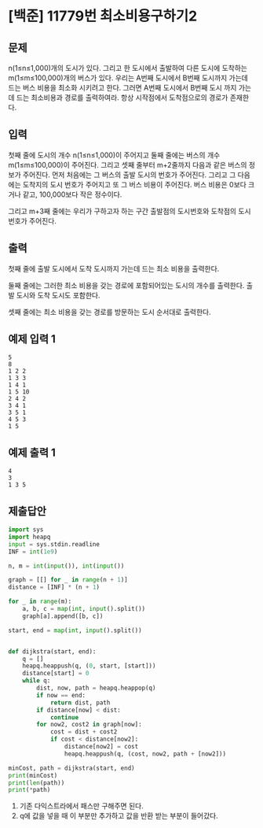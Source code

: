 # [백준] 11779번 최소비용구하기2

## 문제

n(1≤n≤1,000)개의 도시가 있다. 그리고 한 도시에서 출발하여 다른 도시에 도착하는 m(1≤m≤100,000)개의 버스가 있다. 우리는 A번째 도시에서 B번째 도시까지 가는데 드는 버스 비용을 최소화 시키려고 한다. 그러면 A번째 도시에서 B번째 도시 까지 가는데 드는 최소비용과 경로를 출력하여라. 항상 시작점에서 도착점으로의 경로가 존재한다.

## 입력

첫째 줄에 도시의 개수 n(1≤n≤1,000)이 주어지고 둘째 줄에는 버스의 개수 m(1≤m≤100,000)이 주어진다. 그리고 셋째 줄부터 m+2줄까지 다음과 같은 버스의 정보가 주어진다. 먼저 처음에는 그 버스의 출발 도시의 번호가 주어진다. 그리고 그 다음에는 도착지의 도시 번호가 주어지고 또 그 버스 비용이 주어진다. 버스 비용은 0보다 크거나 같고, 100,000보다 작은 정수이다.

그리고 m+3째 줄에는 우리가 구하고자 하는 구간 출발점의 도시번호와 도착점의 도시번호가 주어진다.

## 출력

첫째 줄에 출발 도시에서 도착 도시까지 가는데 드는 최소 비용을 출력한다.

둘째 줄에는 그러한 최소 비용을 갖는 경로에 포함되어있는 도시의 개수를 출력한다. 출발 도시와 도착 도시도 포함한다.

셋째 줄에는 최소 비용을 갖는 경로를 방문하는 도시 순서대로 출력한다.

## 예제 입력 1

```
5
8
1 2 2
1 3 3
1 4 1
1 5 10
2 4 2
3 4 1
3 5 1
4 5 3
1 5
```

## 예제 출력 1

```
4
3
1 3 5
```

## 제출답안

```python
import sys
import heapq
input = sys.stdin.readline
INF = int(1e9)

n, m = int(input()), int(input())

graph = [[] for _ in range(n + 1)]
distance = [INF] * (n + 1)

for _ in range(m):
    a, b, c = map(int, input().split())
    graph[a].append([b, c])

start, end = map(int, input().split())


def dijkstra(start, end):
    q = []
    heapq.heappush(q, (0, start, [start]))
    distance[start] = 0
    while q:
        dist, now, path = heapq.heappop(q)
        if now == end:
            return dist, path
        if distance[now] < dist:
            continue
        for now2, cost2 in graph[now]:
            cost = dist + cost2
            if cost < distance[now2]:
                distance[now2] = cost
                heapq.heappush(q, (cost, now2, path + [now2]))

minCost, path = dijkstra(start, end)
print(minCost)
print(len(path))
print(*path)
```

1. 기존 다익스트라에서 패스만 구해주면 된다.
2. q에 값을 넣을 때 이 부분만 추가하고 값을 반환 받는 부분이 들어갔다.